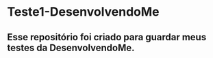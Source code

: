 # Teste1-DesenvolvendoMe
## Esse repositório foi criado para guardar meus testes da DesenvolvendoMe.
